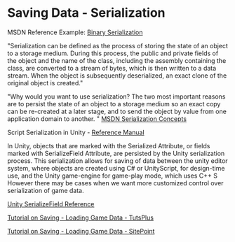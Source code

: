 # Saving Data - Serialization

MSDN Reference Example: [Binary Serialization](https://msdn.microsoft.com/en-us/library/4abbf6k0%28v=vs.110%29.aspx)

"Serialization can be defined as the process of storing the state of an object to a storage medium. During this process, the public and private fields of the object and the name of the class, including the assembly containing the class, are converted to a stream of bytes, which is then written to a data stream. When the object is subsequently deserialized, an exact clone of the original object is created."

"Why would you want to use serialization? The two most important reasons are to persist the state of an object to a storage medium so an exact copy can be re-created at a later stage, and to send the object by value from one application domain to another. "  [ MSDN Serialization Concepts ](https://msdn.microsoft.com/en-us/library/39x7ad2x.aspx)

Script Serialization in Unity - [Reference Manual](http://docs.unity3d.com/Manual/script-Serialization.html)

In Unity, objects that are marked with the Serialized Attribute, or fields marked with SerializeField Attribute, are persisted by the Unity serialization process.  This serialization allows for saving of data between the unity editor system, where objects are created using C# or UnityScript, for design-time use, and the Unity game-engine for game-play mode, which uses C++ S However there may be cases when we want more customized control over serialization of game data.

[Unity SerializeField Reference](http://docs.unity3d.com/ScriptReference/SerializeField.html)

[Tutorial on Saving - Loading Game Data - TutsPlus](http://gamedevelopment.tutsplus.com/tutorials/how-to-save-and-load-your-players-progress-in-unity--cms-20934)

[Tutorial on Saving - Loading Game Data - SitePoint](http://www.sitepoint.com/saving-and-loading-player-game-data-in-unity/)